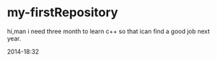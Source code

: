 my-firstRepository
==================
hi,man 
i need three month to learn c++ so that ican find a good job next year.

2014-18:32
